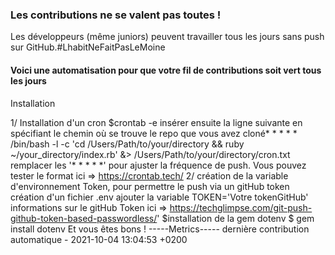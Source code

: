 ### Les contributions ne se valent pas toutes !
Les développeurs (même juniors) peuvent travailler tous les jours sans push sur GitHub.#LhabitNeFaitPasLeMoine
#### Voici une automatisation pour que votre fil de contributions soit vert tous les jours 
Installation 

1/ Installation d'un cron 
$crontab -e 
 insérer ensuite la ligne suivante en spécifiant le chemin où se trouve le repo que vous avez cloné* * * * * /bin/bash -l -c 'cd /Users/Path/to/your/directory && ruby ~/your_directory/index.rb' &> /Users/Path/to/your/directory/cron.txt
 remplacer les '* * * * *' pour ajuster la fréquence de push. Vous pouvez tester le format ici => https://crontab.tech/
2/ création de la variable d'environnement Token, pour permettre le push via un gitHub token
création d'un fichier .env
 ajouter la variable TOKEN='Votre tokenGitHub'
 informations sur le gitHub Token ici => https://techglimpse.com/git-push-github-token-based-passwordless/'
 $installation de la gem dotenv
 $ gem install dotenv
 Et vous êtes bons ! 
 -----Metrics-----
dernière contribution automatique - 2021-10-04 13:04:53 +0200